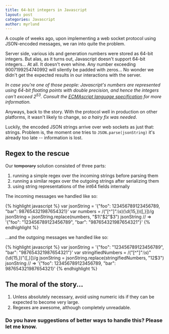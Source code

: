 ```yaml
---
title: 64-bit integers in Javascript
layout: post
categories: Javascript
author: myrlund
---
```


A couple of weeks ago, upon implementing a web socket protocol using JSON-encoded messages, we ran into quite the problem.

Server side, various ids and generation numbers were stored as 64-bit integers. But alas, as it turns out, Javascript doesn't support 64-bit integers... At all. It doesn't even whine. Any number exceeding 9007199254740992 will silently be padded with zeros... No wonder we didn't get the expected results in our interactions with the server.

_In case you're one of those people: Javascript's numbers are represented using 64-bit floating points with double precision, and hence the integers can't exceed 2<sup>53</sup>. Consult the [ECMAscript language specification](http://ecma262-5.com/ELS5_HTML.htm#Section_8.5) for more information._

Anyways, back to the story. With the protocol well in production on other platforms, it wasn't likely to change, so _a hairy fix was needed_.

Luckily, the encoded JSON strings arrive over web sockets as just that: strings. Problem is, the moment one tries to `JSON.parse(jsonString)` it's already too late -- information is lost.

## Regex to the rescue

Our <del>temporary</del> solution consisted of three parts:

1. running a simple regex over the incoming strings before parsing them
2. running a similar regex over the outgoing strings after serializing them
3. using string representations of the int64 fields internally

The incoming messages we handled like so:

{% highlight javascript %}
var jsonString = '{"foo": 123456789123456789, "bar": 987654321987654321}'
var numbers = /("[^"]*":\s*)(\d{15,})([,}])/g
jsonString = jsonString.replace(numbers, "$1\"$2\"$3")
jsonString // => '{"foo": "123456789123456789", "bar": "987654321987654321"}'
{% endhighlight %}

...and the outgoing messages we handled like so:

{% highlight javascript %}
var jsonString = '{"foo": "123456789123456789", "bar": "987654321987654321"}'
var stringifiedNumbers = /("[^"]*":\s*)"(\d{15,})"([,}])/g
jsonString = jsonString.replace(stringifiedNumbers, "$1$2$3")
jsonString // => '{"foo": 123456789123456789, "bar": 987654321987654321}'
{% endhighlight %}

## The moral of the story...

1. Unless absolutely necessary, avoid using numeric ids if they can be expected to become very large.
2. Regexes are awesome, although completely unreadable.

### Do you have suggestions of better ways to handle this? Please let me know.
